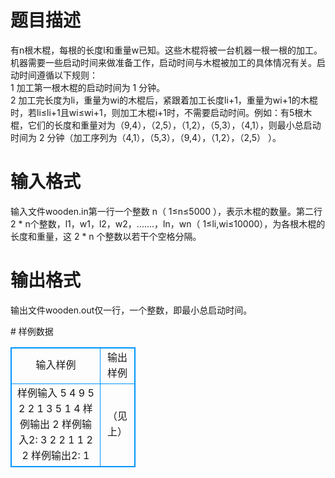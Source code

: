 # 

 
 # 题目描述 
<p>
有n根木棍，每根的长度l和重量w已知。这些木棍将被一台机器一根一根的加工。机器需要一些启动时间来做准备工作，启动时间与木棍被加工的具体情况有关。启动时间遵循以下规则：<br>1 加工第一根木棍的启动时间为 1 分钟。<br>2 加工完长度为li，重量为wi的木棍后，紧跟着加工长度li+1，重量为wi+1的木棍时，若li≤li+1且wi≤wi+1，则加工木棍i+1时，不需要启动时间。例如：有5根木棍，它们的长度和重量对为（9,4），（2,5），（1,2），（5,3），（4,1），则最小总启动时间为 2 分钟（加工序列为（4,1），（5,3），（9,4），（1,2），（2,5） ）。<br></p> 

 
 # 输入格式 
<p>
输入文件wooden.in第一行一个整数 n（ 1≤n≤5000 ），表示木棍的数量。第二行2 * n个整数，l1，w1，l2，w2，.......，ln，wn（ 1≤li,wi≤10000），为各根木棍的长度和重量，这 2 * n 个整数以若干个空格分隔。</p> 

 
 # 输出格式 
<p>
输出文件wooden.out仅一行，一个整数，即最小总启动时间。</p> 
# 样例数据
<style>
        table,table tr th, table tr td { border:1px solid #0094ff; }
        table { width: 200px; min-height: 25px; line-height: 25px; text-align: center; border-collapse: collapse;}   
    </style>
<table>
	<tr>
		<td>输入样例</td>
		<td>输出样例</td>
	</tr>
<tr><td>样例输入
5 
4 9 5 2 2 1 3 5 1 4 
样例输出
2
样例输入2:
3 
2 2 1 1 2 2 
样例输出2:
1
</td><td>（见上）</td></tr></table>
